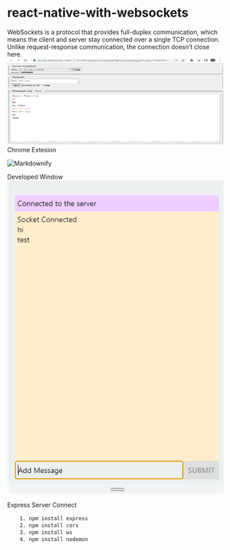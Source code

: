 # react-native-with-websockets
WebSockets is a protocol that provides full-duplex communication, which means the client and server stay connected over a single TCP connection. Unlike request-response communication, the connection doesn’t close here.
<img src="https://github.com/goldenashok/react-native-with-websockets/blob/main/screen-usage/simple-wesocket-client-chrome-extension.PNG" alt="Chrome Entension" width="500" height="200">
Chrome Extesion

<img src="https://github.com/sitharthan/sitharthan/blob/main/reactgif.gif" alt="Markdownify" width="500" height="200">

Developed Window
<img src="https://github.com/goldenashok/react-native-with-websockets/blob/main/screen-usage/window.PNG" alt="window" width="500">

Express Server Connect
```
 	1. npm install express
	2. npm install cors
	3. npm install ws
	4. npm install nodemon
```
